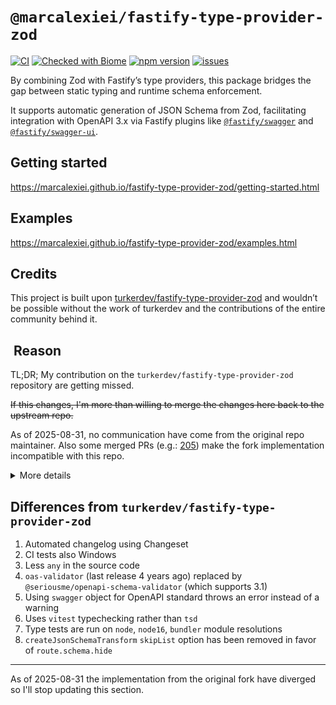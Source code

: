 # `@marcalexiei/fastify-type-provider-zod`

[![CI][CIBadge]][CIURL]
[![Checked with Biome][CheckerBadge]][CheckerURL]
[![npm version][npmVersionBadge]][npmVersionURL]
[![issues][issuesBadge]][issuesURL]

[CIBadge]: https://img.shields.io/github/actions/workflow/status/marcalexiei/fastify-type-provider-zod/CI.yml?style=for-the-badge&logo=github&event=push&label=CI
[CIURL]: https://github.com/marcalexiei/fastify-type-provider-zod/actions/workflows/CI.yml
[CheckerBadge]: https://img.shields.io/badge/Checked_with-Biome-60a5fa?style=for-the-badge&logo=biome
[CheckerURL]: https://biomejs.dev
[npmVersionBadge]: https://img.shields.io/npm/v/@marcalexiei/fastify-type-provider-zod.svg?style=for-the-badge&logo=npm
[npmVersionURL]: https://www.npmjs.com/package/@marcalexiei/fastify-type-provider-zod
[issuesBadge]: https://img.shields.io/github/issues/marcalexiei/fastify-type-provider-zod.svg?style=for-the-badge
[issuesURL]: https://github.com/marcalexiei/fastify-type-provider-zod/issues

By combining Zod with Fastify’s type providers, this package bridges the gap between static typing and runtime schema enforcement.

It supports automatic generation of JSON Schema from Zod, facilitating integration with OpenAPI 3.x via Fastify plugins like [`@fastify/swagger`](https://github.com/fastify/fastify-swagger) and [`@fastify/swagger-ui`](https://github.com/fastify/fastify-swagger-ui).

## Getting started

<https://marcalexiei.github.io/fastify-type-provider-zod/getting-started.html>

## Examples

<https://marcalexiei.github.io/fastify-type-provider-zod/examples.html>

## Credits

This project is built upon [turkerdev/fastify-type-provider-zod](https://github.com/turkerdev/fastify-type-provider-zod)
and wouldn’t be possible without the work of turkerdev and the contributions of the entire community behind it.

##  Reason

TL;DR; My contribution on the `turkerdev/fastify-type-provider-zod` repository are getting missed.

~~If this changes, I'm more than willing to merge the changes here back to the upstream repo.~~

As of 2025-08-31, no communication have come from the original repo maintainer.
Also some merged PRs (e.g.: [205](https://github.com/turkerdev/fastify-type-provider-zod/pull/205)) make the fork implementation incompatible with this repo.

<details>

<summary>More details</summary>

My contribution are getting missed: <https://github.com/turkerdev/fastify-type-provider-zod/pull/174#issuecomment-3023602822>

Recent PRs not opened by me are reviewed before mine: <https://github.com/turkerdev/fastify-type-provider-zod/pull/176#issuecomment-3018610310>

This happened in the same way here:

- My PR: <https://github.com/turkerdev/fastify-type-provider-zod/pull/196>
- Another PR opened 3 days later: <https://github.com/turkerdev/fastify-type-provider-zod/pull/197>

Ignored PRs:

- <https://github.com/turkerdev/fastify-type-provider-zod/pull/185> (re add CI tests for windows)
- <https://github.com/turkerdev/fastify-type-provider-zod/pull/186>
- <https://github.com/turkerdev/fastify-type-provider-zod/pull/194>

Ignored issues:

- <https://github.com/turkerdev/fastify-type-provider-zod/pull/181> - maintenance improvements
- <https://github.com/turkerdev/fastify-type-provider-zod/pull/190> - changelog request for 5.0.2

</details>

## Differences from `turkerdev/fastify-type-provider-zod`

1. Automated changelog using Changeset
2. CI tests also Windows
3. Less `any` in the source code
4. `oas-validator` (last release 4 years ago) replaced by `@seriousme/openapi-schema-validator`
   (which supports 3.1)
5. Using `swagger` object for OpenAPI standard throws an error instead of a warning
6. Uses `vitest` typechecking rather than `tsd`
7. Type tests are run on `node`, `node16`, `bundler` module resolutions
8. `createJsonSchemaTransform` `skipList` option has been removed in favor of `route.schema.hide`

---

As of 2025-08-31 the implementation from the original fork have diverged so I'll stop updating this section.

